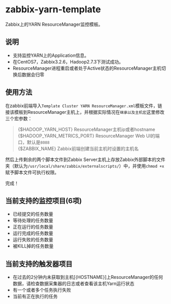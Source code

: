 # zabbix-yarn-template
Zabbix上的YARN ResourceManager监控模板。

## 说明
- 支持监控YARN上的Application信息。
- 在CentOS7，Zabbix3.2.6，Hadoop2.7.3下测试成功。
- ResourceManager进程重启或者处于Active状态的ResourceManager主机切换后数据会归零

## 使用方法
在zabbix前端导入`Template Cluster YARN ResourceManager.xml`模板文件，链接该模板到ResourceManager主机上，并根据实际情况在`继承以及主机宏`这里修改三个宏参数：
> {$HADOOP_YARN_HOST} ResourceManager主机ip或者hostname   
> {$HADOOP_YARN_METRICS_PORT} ResourceManager Web UI的端口，默认是`8088`   
> {$ZABBIX_NAME} Zabbix前端创建当前主机时设置的主机名   

然后上传剩余的两个脚本文件到Zabbix Server主机上存放Zabbix外部脚本的文件夹（默认为`/usr/local/share/zabbix/externalscripts/`）中，并使用`chmod +x`赋予脚本文件可执行权限。

完成！

## 当前支持的监控项目(6项)
- 已经提交的任务数量
- 等待处理的任务数量
- 正在运行的任务数量
- 运行完成的任务数量
- 运行失败的任务数量
- 被KILL掉的任务数量

## 当前支持的触发器项目
- 在过去的2分钟内未获取到主机[{HOSTNAME}]上ResourceManager的任何数据，请检查数据采集器的日志或者查看该主机Yarn运行状态
- 有一个或者多个任务执行失败
- 当前有正在执行的任务

